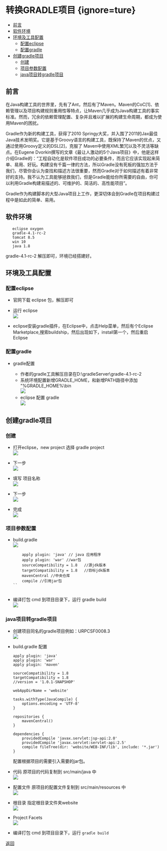 # 转换GRADLE项目 {ignore=ture}

<!-- @import "[TOC]" {cmd="toc" depthFrom=1 depthTo=6 orderedList=false} -->
<!-- code_chunk_output -->

* [前言](#前言)
* [软件环境](#软件环境)
* [环境及工具配置](#环境及工具配置)
	* [配置eclipse](#配置eclipse)
	* [配置gradle](#配置gradle)
* [创建gradle项目](#创建gradle项目)
	* [创建](#创建)
	* [项目参数配置](#项目参数配置)
	* [java项目转gradle项目](#java项目转gradle项目)

<!-- /code_chunk_output -->




## 前言

在Java构建工具的世界里，先有了Ant，然后有了Maven。Maven的CoC[1]、依赖管理以及项目构建规则重用性等特点，让Maven几乎成为Java构建工具的事实标准。然而，冗余的依赖管理配置、复杂并且难以扩展的构建生命周期，都成为使用Maven的困扰。

Gradle作为新的构建工具，获得了2010 Springy大奖，并入围了2011的Jax最佳Java技术发明奖。它是基于Groovy语言的构建工具，既保持了Maven的优点，又通过使用Groovy定义的DSL[2]，克服了 Maven中使用XML繁冗以及不灵活等缺点。在Eugene Dvorkin撰写的文章《最让人激动的5个Java项目》中，他是这样介绍Gradle的：“工程自动化是软件项目成功的必要条件，而且它应该实现起来简单、易用、好玩。构建没有千篇一律的方法，所以Gradle没有死板的强加方法于我们，尽管你会认为查找和描述方法很重要，然而Gradle对于如何描述有着非常好的支持。我不认为工具能够拯救我们，但是Gradle能给你所需要的自由，你可以利用Gradle构建易描述的、可维护的、简洁的、高性能项目”。 

Gradle作为构建脚本的大型Java项目上工作，更深切体会到Gradle在项目构建过程中是如此的简单、易用。

## 软件环境

```
   eclipse oxygen
   gradle-4.1-rc-2
   tomcat 8.5
   win 10
   java 1.8
```
gradle-4.1-rc-2 解压即可，环境已经搭建好。

## 环境及工具配置

### 配置eclipse
* 官网下载 eclipse 包，解压即可

* 运行 eclipse  
![](assets/QQ图片20170913113117.png)

* eclipse安装gradle插件，在Eclipse中，点击Help菜单，然后有个Eclipse Marketplace,搜索buildship，然后出现如下，install第一个，然后重启Eclipse


### 配置gradle

* gradle配置  

    * 作者的gradle工具解压目录在D:\gradleServer\gradle-4.1-rc-2
    * 系统环境配置新增GRADLE_HOME，和新增PATH路径中添加 "%GRADLE_HOME%\bin  
        ![](assets/QQ图片20170913113633.png)
    * eclipse 配置 gradle  
        ![](assets/QQ图片20170913114013.png)


## 创建gradle项目

### 创建

* 打开eclipse，new project 选择 gradle project  
![](assets/QQ图片20170913141929.png)

* 下一步  
![](assets/QQ图片20170913142306.png)

* 填写 项目名称  
![](assets/QQ图片20170913142455.png)

* 下一步  
![](assets/QQ图片20170913142629.png)

* 完成  
![](assets/QQ图片20170913142813.png)


### 项目参数配置

* build.gradle  
    ![](assets/QQ图片20170913143559.png)
    ```
        apply plugin: 'java' // java 应用程序
        apply plugin: 'war' //war包
        sourceCompatibility = 1.8   //源jdk版本
        targetCompatibility = 1.8   //目标jdk版本
        mavenCentral //中央仓库
        compile //引用jar包
    ``


* 编译打包 cmd 到项目目录下，运行 gradle build  
    ![](assets/QQ图片20170913144457.png)

### java项目转gradle项目

* 创建项目同名的gradle项目例如：URPCSF0008.3  
    ![](assets/QQ图片20170913145541.png)


* build.gradle 配置  
    ```
    apply plugin: 'java'
    apply plugin: 'war'
    apply plugin: 'maven'

    sourceCompatibility = 1.8
    targetCompatibility = 1.8
    //version = '1.0.1-SNAPSHOP'

    webAppDirName = 'website'

    tasks.withType(JavaCompile) {  
        options.encoding = 'UTF-8'  
    }

    repositories {
        mavenCentral()
    }

    dependencies { 
        providedCompile 'javax.servlet:jsp-api:2.0'
        providedCompile 'javax.servlet:servlet-api:2.5'
        compile fileTree(dir: 'website/WEB-INF/lib', include: '*.jar')
    }
    ```
    配置根据项目的需要引入需要的jar包。


* 代码
    原项目的代码复制到 src/main/java 中  
    ![](assets/QQ图片20170913145842.png)

* 配置文件
    原项目的配置文件复制到 src/main/resources 中  
    ![](assets/QQ图片20170913150242.png)


* 根目录
    指定根目录文件夹website  
    ![](assets/QQ图片20170913150543.png)


* Project Facets  
    ![](assets/QQ图片20170913150847.png)

* 编译打包 cmd 到项目目录下，运行 ``gradle build``

[返回](readme.md)